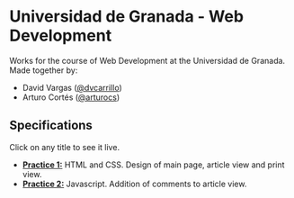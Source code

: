 # Universidad de Granada - Web Development

Works for the course of Web Development at the Universidad de Granada. Made together by:

- David Vargas ([@dvcarrillo](http://github.com/dvcarrillo))
- Arturo Cortés ([@arturocs](http://github.com/arturocs))

## Specifications
Click on any title to see it live.
- [**Practice 1:**](https://dvcarrillo.github.io/ugr-web-development/Practica%201/Codigo/index.html) HTML and CSS. Design of main page, article view and print view.
- [**Practice 2:**](https://dvcarrillo.github.io/ugr-web-development/Practica%202/Codigo/index.html) Javascript. Addition of comments to article view.

